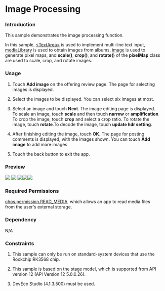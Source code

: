 # Image Processing

### Introduction

This sample demonstrates the image processing function.

In this sample, [\<TextArea>](https://gitee.com/openharmony/docs/blob/master/en/application-dev/reference/arkui-ts/ts-basic-components-textarea.md) is used to implement multi-line text input, [mediaLibrary](https://gitee.com/openharmony/docs/blob/master/en/application-dev/reference/apis/js-apis-mediaquery.md) is used to obtain images from albums, [image](https://gitee.com/openharmony/docs/blob/master/en/application-dev/reference/apis/js-apis-image.md) is used to generate pixel maps, and **scale()**, **crop()**, and **rotate()** of the **pixelMap** class are used to scale, crop, and rotate images.

### Usage

1. Touch **Add image** on the offering review page. The page for selecting images is displayed.

2. Select the images to be displayed. You can select six images at most.

3. Select an image and touch **Next**. The image editing page is displayed. To scale an image, touch **scale** and then touch **narrow** or **amplification**. To crop the image, touch **crop** and select a crop ratio. To rotate the image, touch **rotate**.To decode the image, touch **update hdr setting**.

4. After finishing editing the image, touch **OK**. The page for posting comments is displayed, with the images shown. You can touch **Add image** to add more images.

5. Touch the back button to exit the app.

### Preview

![](screenshots/devices/scale.jpeg) ![](screenshots/devices/crop.jpeg) ![](screenshots/devices/rotato.jpeg)![](screenshots/devices/colorSpace.jpeg)![](screenshots/devices/rotato.jpeg)

### Required Permissions

[ohos.permission.READ_MEDIA](https://gitee.com/openharmony/docs/blob/master/en/application-dev/security/permission-list.md), which allows an app to read media files from the user's external storage.

### Dependency

N/A

### Constraints

1. This sample can only be run on standard-system devices that use the Rockchip RK3568 chip.

2. This sample is based on the stage model, which is supported from API version 12 (API Version 12 5.0.0.26). 

3. DevEco Studio (4.1.3.500) must be used.
